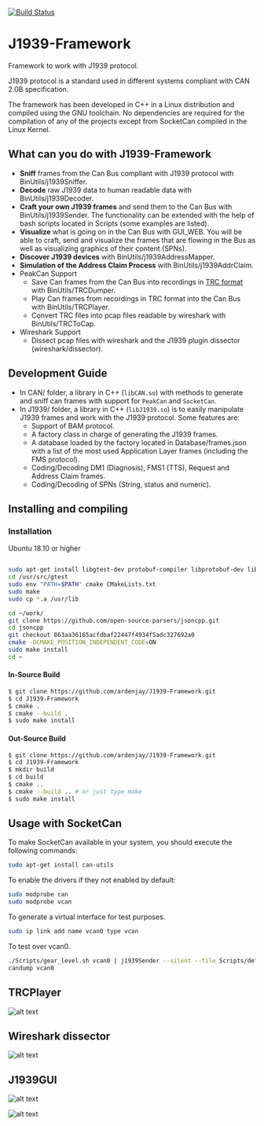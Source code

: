 [![Build Status](https://travis-ci.org/ardenjay/J1939-Framework.svg?branch=master)](https://travis-ci.org/ardenjay/J1939-Framework)

# J1939-Framework

Framework to work with J1939 protocol. 

J1939 protocol is a standard used in different systems compliant with CAN 2.0B specification.

The framework has been developed in C++ in a Linux distribution and compiled using the GNU toolchain. No dependencies are required for the compilation of any of the projects except from SocketCan compiled in the Linux Kernel.

## What can you do with J1939-Framework

- **Sniff** frames from the Can Bus compliant with J1939 protocol with BinUtils/j1939Sniffer.
- **Decode** raw J1939 data to human readable data with BinUtils/j1939Decoder.
- **Craft your own J1939 frames** and send them to the Can Bus with BinUtils/j1939Sender. The functionality can be extended with the help of bash scripts located in Scripts (some examples are listed).
- **Visualize** what is going on in the Can Bus with GUI_WEB. You will be able to craft, send and visualize the frames that are flowing in the Bus as well as visualizing graphics of their content (SPNs).
- **Discover J1939 devices** with BinUtils/j1939AddressMapper.
- **Simulation of the Address Claim Process** with BinUtils/j1939AddrClaim.
- PeakCan Support
  - Save Can frames from the Can Bus into recordings in [TRC format](https://www.peak-system.com/produktcd/Pdf/English/PEAK_CAN_TRC_File_Format.pdf) with BinUtils/TRCDumper.
  - Play Can frames from recordings in TRC format into the Can Bus with BinUtils/TRCPlayer.
  - Convert TRC files into pcap files readable by wireshark with BinUtils/TRCToCap.
- Wireshark Support
  - Dissect pcap files with wireshark and the J1939 plugin dissector (wireshark/dissector).

## Development Guide

- In CAN/ folder, a library in C++ (`libCAN.so`) with methods to generate and sniff can frames with support for `PeakCan` and `SocketCan`.
- In J1939/ folder, a library in C++ (`libJ1939.so`) is to easily manipulate J1939 frames and work with the J1939 protocol. Some features are:
	- Support of BAM protocol.
	- A factory class in charge of generating the J1939 frames.
	- A database loaded by the factory located in Database/frames.json with a list of the most used Application Layer frames (including the FMS protocol).
	- Coding/Decoding DM1 (Diagnosis), FMS1 (TTS), Request and Address Claim frames.
	- Coding/Decoding of SPNs (String, status and numeric).

## Installing and compiling

### Installation
Ubuntu 18.10 or higher
```bash

sudo apt-get install libgtest-dev protobuf-compiler libprotobuf-dev libncurses-dev libwebsockets-dev cmake
cd /usr/src/gtest
sudo env "PATH=$PATH" cmake CMakeLists.txt
sudo make
sudo cp *.a /usr/lib

cd ~/work/
git clone https://github.com/open-source-parsers/jsoncpp.git
cd jsoncpp
git checkout 863aa36165acfdbaf22447f4934f5adc327692a0
cmake -DCMAKE_POSITION_INDEPENDENT_CODE=ON 
sudo make install
cd ~
```

#### In-Source Build

```sh
$ git clone https://github.com/ardenjay/J1939-Framework.git
$ cd J1939-Framework
$ cmake .
$ cmake --build .
$ sudo make install
```

#### Out-Source Build

```sh
$ git clone https://github.com/ardenjay/J1939-Framework.git
$ cd J1939-Framework
$ mkdir build
$ cd build
$ cmake ..
$ cmake --build .. # or just type make
$ sudo make install
```

## Usage with SocketCan

To make SocketCan available in your system, you should execute the following commands:

```bash
sudo apt-get install can-utils
```

To enable the drivers if they not enabled by default:

```bash
sudo modprobe can
sudo modprobe vcan
```

To generate a virtual interface for test purposes.

```bash
sudo ip link add name vcan0 type vcan
```

To test over vcan0.

```bash
./Scripts/gear_level.sh vcan0 | j1939Sender --silent --file Scripts/define_frames.j1939
candump vcan0
```

## TRCPlayer

![alt text](https://github.com/famez/J1939-Framework/blob/master/BinUtils/TRCPlayer/TRCPlayer.png)


## Wireshark dissector

![alt text](https://github.com/famez/J1939-Framework/blob/master/wireshark/dissector/J1939-plugin.png)

## J1939GUI

![alt text](https://github.com/famez/J1939-Framework/blob/master/Graph.png)

![alt text](https://github.com/famez/J1939-Framework/blob/master/GUI_WEB/J1939GUI.png)
